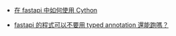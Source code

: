 

* [在 fastapi 中如何使用 Cython](https://chatgpt.com/c/6743c3ec-fb70-8012-b7d5-8ca806c9e643)

* [fastapi 的程式可以不要用 typed annotation 還能跑嗎？](https://chatgpt.com/c/6743de52-fb40-8012-81b0-d3cb6a4421a5)
